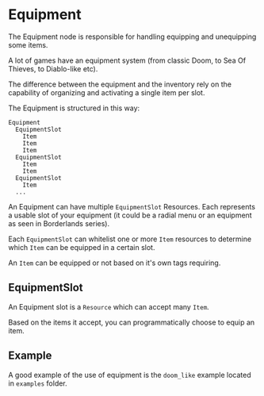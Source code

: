 Equipment
=========

The Equipment node is responsible for handling equipping and unequipping some items.

A lot of games have an equipment system (from classic Doom, to Sea Of Thieves, to Diablo-like etc).

The difference between the equipment and the inventory rely on the capability of organizing and activating a single item per slot.

The Equipment is structured in this way:

```
Equipment
  EquipmentSlot
    Item
    Item
    Item
  EquipmentSlot
    Item
    Item
  EquipmentSlot
    Item
  ...
```

An Equipment can have multiple `EquipmentSlot` Resources. Each represents a usable slot of your equipment (it could be a radial menu or an equipment as seen in Borderlands series).

Each `EquipmentSlot` can whitelist one or more `Item` resources to determine which `Item` can be equipped in a certain slot.

An `Item` can be equipped or not based on it's own tags requiring.

## EquipmentSlot

An Equipment slot is a `Resource` which can accept many `Item`.

Based on the items it accept, you can programmatically choose to equip an item.

## Example

A good example of the use of equipment is the `doom_like` example located in `examples` folder.